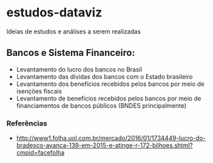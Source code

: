 # estudos-dataviz
Ideias de estudos e análises a serem realizadas

## Bancos e Sistema Financeiro:
* Levantamento do lucro dos bancos no Brasil
* Levantamento das dívidas dos bancos com o Estado brasileiro
* Levantamento dos benefícios recebidos pelos bancos por meio de isenções fiscais
* Levantamento de benefícios recebidos pelos bancos por meio de financiamentos de bancos públicos (BNDES principalmente)

### Referências
* http://www1.folha.uol.com.br/mercado/2016/01/1734449-lucro-do-bradesco-avanca-139-em-2015-e-atinge-r-172-bilhoes.shtml?cmpid=facefolha
